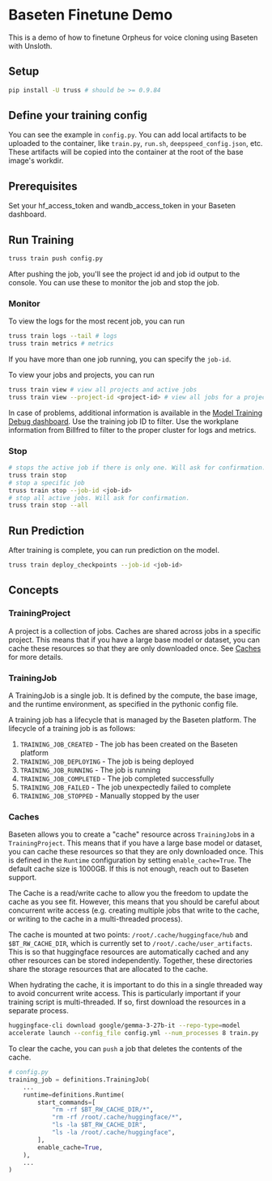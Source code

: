 # Baseten Finetune Demo

This is a demo of how to finetune Orpheus for voice cloning using Baseten with Unsloth.

## Setup

```bash
pip install -U truss # should be >= 0.9.84
```

## Define your training config

You can see the example in `config.py`. You can add local artifacts to be uploaded to the container, like `train.py`, `run.sh`, `deepspeed_config.json`, etc. These artifacts will be copied into the container at the root of the base image's workdir.

## Prerequisites

Set your hf_access_token and wandb_access_token in your Baseten dashboard. 

## Run Training

```bash
truss train push config.py
```
After pushing the job, you'll see the project id and job id output to the console. You can use these to monitor the job and stop the job. 

### Monitor
To view the logs for the most recent job, you can run 
```bash
truss train logs --tail # logs 
truss train metrics # metrics
```
If you have more than one job running, you can specify the `job-id`. 

To view your jobs and projects, you can run 
```bash
truss train view # view all projects and active jobs
truss train view --project-id <project-id> # view all jobs for a project
```

In case of problems, additional information is available in the [Model
Training Debug
dashboard](https://grafana.baseten.co/d/cen5oedvwxds0a/training-job-debug-dash). Use
the training job ID to filter. Use the workplane information from
Billfred to filter to the proper cluster for logs and metrics.

### Stop
```bash
# stops the active job if there is only one. Will ask for confirmation.
truss train stop
# stop a specific job
truss train stop --job-id <job-id>
# stop all active jobs. Will ask for confirmation.
truss train stop --all
```

## Run Prediction

After training is complete, you can run prediction on the model.
```bash
truss train deploy_checkpoints --job-id <job-id>
```

## Concepts

### TrainingProject

A project is a collection of jobs. Caches are shared across jobs in a specific project. This means that if you have a large base model or dataset, you can cache these resources so that they are only downloaded once. See [Caches](#caches) for more details.

### TrainingJob

A TrainingJob is a single job. It is defined by the compute, the base image, and the runtime environment, as specified in the pythonic config file.

A training job has a lifecycle that is managed by the Baseten platform. The lifecycle of a training job is as follows:

1. `TRAINING_JOB_CREATED` - The job has been created on the Baseten platform
2. `TRAINING_JOB_DEPLOYING` - The job is being deployed 
3. `TRAINING_JOB_RUNNING` - The job is running
4. `TRAINING_JOB_COMPLETED` - The job completed successfully
5. `TRAINING_JOB_FAILED` - The job unexpectedly failed to complete
6. `TRAINING_JOB_STOPPED` - Manually stopped by the user


### Caches

Baseten allows you to create a "cache" resource across `TrainingJob`s in a `TrainingProject`. This means that if you have a large base model or dataset, you can cache these resources so that they are only downloaded once. This is defined in the `Runtime` configuration by setting `enable_cache=True`. The default cache size is 1000GB. If this is not enough, reach out to Baseten support.

The Cache is a read/write cache to allow you the freedom to update the cache as you see fit. However, this means that you should be careful about concurrent write access (e.g. creating multiple jobs that write to the cache, or writing to the cache in a multi-threaded process).

The cache is mounted at two points: `/root/.cache/huggingface/hub` and `$BT_RW_CACHE_DIR`, which is currently set to `/root/.cache/user_artifacts`. This is so that huggingface resources are automatically cached and any other resources can be stored independently. Together, these directories share the storage resources that are allocated to the cache.

When hydrating the cache, it is important to do this in a single threaded way to avoid concurrent write access. This is particularly important if your training script is multi-threaded. If so, first download the resources in a separate process. 
```bash
huggingface-cli download google/gemma-3-27b-it --repo-type=model
accelerate launch --config_file config.yml --num_processes 8 train.py
```

To clear the cache, you can `push` a job that deletes the contents of the cache. 
```python
# config.py
training_job = definitions.TrainingJob(
    ...
    runtime=definitions.Runtime(
        start_commands=[
            "rm -rf $BT_RW_CACHE_DIR/*",
            "rm -rf /root/.cache/huggingface/*",
            "ls -la $BT_RW_CACHE_DIR",
            "ls -la /root/.cache/huggingface",
        ],
        enable_cache=True,
    ),
    ...
)
```
